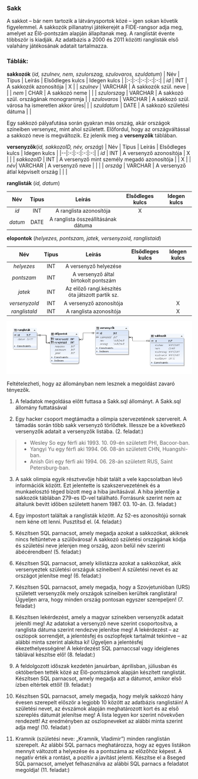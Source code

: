 ### Sakk
A sakkot – bár nem tartozik a látványsportok közé – igen sokan követik figyelemmel.
A sakkozók pillanatnyi játékerejét a FIDE-rangsor adja meg, amelyet az Élő-pontszám alapján állapítanak meg. A ranglistát évente többször is kiadják. Az adatbázis a 2000 és 2011 közötti ranglisták első valahány játékosának adatait tartalmazza.

### Táblák:
**sakkozók** (*id, szulnev, nem, szulorszag, szulovaros, szuldatum*)
| Név | Típus | Leírás | Elsődleges kulcs | Idegen kulcs |
|:-:|:-:|:-:|:-:|:-:|
| *id* | INT | A sakkozók azonosítója | X |
| *szulnev* | VARCHAR | A sakkozók szül. neve |  |
| *nem* | CHAR | A sakkozó neme |  |
| *szulorszag* | VARCHAR | A sakkozó szül. országának monogrammja |
| *szulovaros* | VARCHAR | A sakkozó szül. városa ha ismeretlen akkor üres|  |
| *szuldatum* | DATE | A sakkozó születési dátuma |  |

Egy sakkozó pályafutása során gyakran más ország, akár országok színeiben versenyez, mint
ahol született. Előfordul, hogy az országváltással a sakkozó neve is megváltozik. Ez jelenik
meg a **versenyzők** táblában.

**versenyzők**(*id, sakkozoID, név, ország*)
| Név | Típus | Leírás | Elsődleges kulcs | Idegen kulcs |
|--|:-:|:-:|:-:|:-:|
| *id* | INT | A versenyző azonosítója | X |  |
| *sakkozoID* | INT | A versenyző mint személy megadó azonosítója |  | X |
| *név*| VARCHAR | A versenyző neve |  |  |
| *ország* | VARCHAR | A versenyző átlal képviselt ország |  |  |

__ranglisták__ (*id, datum*)

| Név | Típus | Leírás | Elsődleges kulcs | Idegen kulcs |
|:-:|:-:|:-:|:-:|:-:|
| *id* | INT | A ranglista azonosítója | X |  |
| *datum* | DATE | A ranglista összeállításának dátuma |  |  |

**elopontok** (_helyezes, pontszam, jatek, versenyzoid, ranglistaid_)

| Név | Típus | Leírás | Elsődleges kulcs | Idegen kulcs |
|:-:|:-:|:-:|:-:|:-:|
| *helyezes* | INT | A versenyző helyezése |  |  |
| *pontszam* | INT | A versenyző által birtokolt pontszám |  |  |
| *jatek* | INT | Az előző rangl.készítés óta játszott partik sz. |  |  |
| *versenyzoId* | INT | A versenyző azonosítója |  | X |
| *ranglistaId* | INT | A ranglista azonosítója |  | X |


![](/képek/tábla.png)


Feltételezheti, hogy az állományban nem lesznek a megoldást zavaró tényezők.


1. A feladatok megoldása előtt futtasa a Sakk.sql állományt. A Sakk.sql állomány futtatásával 

2. Egy hacker csoport megtámadta a olimpia szervezetének szervereit. A támadás során több sakk versenyző törlődtek. Illessze be a következő versenyzők adatait a versenyzők listába. (2. feladat:)
>- Wesley So egy férfi aki 1993. 10. 09-én született PHI, Bacoor-ban.
>- Yangyi Yu egy férfi aki 1994. 06. 08-án született CHN, Huangshi-ban.
>- Anish Giri egy férfi aki 1994. 06. 28-án született RUS, Saint Petersburg-ban.

3. A sakk olimpia egyik résztvevője hibát talált a vele kapcsolatban lévő információk között. Ezt jelentette is szakszervezetének és a munkaelosztó téged bízott meg a hiba javításával. A hiba jelentője a sakkozók táblában 279-es ID-vel található. Forrásunk szerint nem az általunk bevitt időben született hanem 1987. 03. 10-án. (3. feladat:)

4. Egy impostort találtak a ranglisták között. Az 52-es azonosítójú sornak nem kéne ott lenni. Pusztítsd el. (4. feladat:)

5. Készítsen SQL parnacsot, amely megadja azokat a sakkozókat, akiknek nincs feltüntetve a szülővárosa! A sakkozó születési országának kódja és születési neve jelenjen meg ország, azon belül név szerinti ábécérendben! (5. feladat:)

6. Készítsen SQL parnacsot, amely kilistázza azokat a sakkozókat, akik versenyeztek születési országuk színeiben! A születési nevet és az országot jelenítse meg! (6. feladat:)

7. Készítsen SQL parnacsot, amely megadja, hogy a Szovjetunióban (URS) született versenyzők mely országok színeiben kerültek ranglistára! Ügyeljen arra, hogy minden ország pontosan egyszer szerepeljen! (7. feladat:)

8. Készítsen lekérdezést, amely a magyar színekben versenyzők adatait jeleníti meg! Az adatokat a versenyző neve szerint csoportosítva, a ranglista dátuma szerint rendezve jelenítse meg! A lekérdezést – az oszlopok sorrendjét, a jelentésfej és oszlopfejek tartalmát tekintve – az alábbi minta szerint alakítsa ki! Ügyeljen a jelentésfej ékezethelyességére! A lekérdezést SQL parnaccsal vagy ideiglenes táblával készítse elő!
(8. feladat:)

9. A feldolgozott időszak kezdetén januárban, áprilisban, júliusban és októberben tették közé az Élő-pontszámok alapján készített ranglistát. Készítsen SQL parnacsot, amely megadja azt a dátumot, amikor első ízben eltértek ettől! (9. feladat:)

10. Készítsen SQL parnacsot, amely megadja, hogy melyik sakkozó hány évesen szerepelt először a legjobb 10 között az adatbázis ranglistáin! A születési nevet, az évszámok alapján meghatározott kort és az első szereplés dátumát jelenítse meg! A lista legyen kor szerint növekvően rendezett! Az eredményben az oszlopneveket az alábbi minta szerint adja meg! (10. feladat:)

11. Kramnik (születési neve: „Kramnik, Vladimir”) minden ranglistán szerepelt. Az alábbi SQL parnacs meghatározza, hogy az egyes listákon mennyit változott a helyezése és a pontszáma az előzőhöz képest. A negatív érték a rontást, a pozitív a javítást jelenti. Készítse el a 8seged SQL parnacsot, amelyet felhasználva az alábbi SQL parnacs a feladatot megoldja! (11. feladat:)